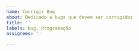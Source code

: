 ```yaml
---
name: Corrigir Bug
about: Dedicado a bugs que devem ser corrigidos
title: ''
labels: bug, Programação
assignees: ''

---
```



